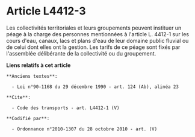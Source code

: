 # Article L4412-3

Les collectivités territoriales et leurs groupements peuvent instituer un péage à la charge des personnes mentionnées à
l'article L. 4412-1 sur les cours d'eau, canaux, lacs et plans d'eau de leur domaine public fluvial ou de celui dont elles
ont la gestion. Les tarifs de ce péage sont fixés par l'assemblée délibérante de la collectivité ou du groupement.

**Liens relatifs à cet article**

	**Anciens textes**:

	  - Loi n°90-1168 du 29 décembre 1990 - art. 124 (Ab), alinéa 23

	**Cite**:

	  - Code des transports - art. L4412-1 (V)

	**Codifié par**:

	  - Ordonnance n°2010-1307 du 28 octobre 2010 - art. (V)
